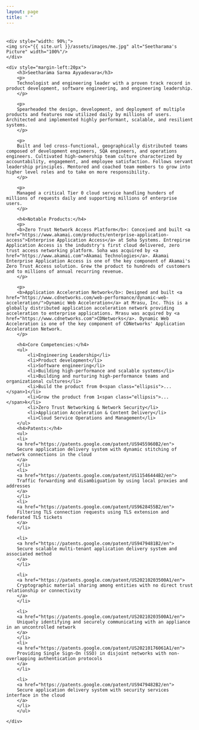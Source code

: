 ```yaml
---
layout: page
title: " "
---
```



<div style="display: flex; align-content: space-between; justify-content: left; margin-top: 20px; ">

    <div style="width: 90%;">
    <img src="{{ site.url }}/assets/images/me.jpg" alt="Seetharama's Picture" width="100%"/>
    </div>

    <div style="margin-left:20px">
        <h3>Seetharama Sarma Ayyadevara</h3>
        <p>
        Technologist and engineering leader with a proven track record in product development, software engineering, and engineering leadership.
        </p>

        <p>
        Spearheaded the design, development, and deployment of multiple products and features now utilized daily by millions of users. Architected and implemented highly performant, scalable, and resilient systems.
        </p>

        <p>
        Built and led cross-functional, geographically distributed teams composed of development engineers, SQA engineers, and operations engineers. Cultivated high-ownership team culture characterized by accountability, engagement, and employee satisfaction. Follows servant leadership principles. Mentored and coached team members to grow into higher level roles and to take on more responsibility.
        </p>

        <p>
        Managed a critical Tier 0 cloud service handling hunders of millions of requests daily and supporting millions of enterprise users.
        </p>

        <h4>Notable Products:</h4>
        <p>
        <b>Zero Trust Network Access Platform</b>: Conceived and built <a href="https://www.akamai.com/products/enterprise-application-access">Enterprise Application Access</a> at Soha Systems. Entrepirse Application Access is the indudstry's first cloud delivered, zero trust access networking platform. Soha was acquired by <a href="https://www.akamai.com">Akamai Technologies</a>. Akamai Enterprise Application Access is one of the key component of Akamai's Zero Trust Access solution. Grew the product to hundreds of customers and to millions of annual recurring revenue.
        </p>

        <p>
        <b>Application Acceleration Network</b>: Designed and built <a href="https://www.cdnetworks.com/web-performance/dynamic-web-acceleration/">Dynamic Web Acceleration</a> at Mrasu, Inc. This is a globally distributed application acceleration network providing acceleration to enterprise applications. Mrasu was acquired by <a href="https://www.cdnetworks.com">CDNetworks</a>. Dynamic Web Acceleration is one of the key component of CDNetworks' Application Acceleration Network.
        </p>

        <h4>Core Competencies:</h4>
        <ul>
            <li>Engineering Leadership</li>
            <li>Product development</li>
            <li>Software engineering</li>
            <li>Building high-performance and scalable systems</li>
            <li>Building and nurturing high-performance teams and organizational cultures</li>
            <li>Build the product from 0<span class="ellipsis">...</span>1</li>
            <li>Grow the product from 1<span class="ellipsis">...</span>k</li>
            <li>Zero Trust Networking & Network Security</li>
            <li>Application Acceleration & Content Delivery</li>
            <li>Cloud Service Operations and Management</li>
        </ul>
        <h4>Patents:</h4>
        <ul>
        <li>
        <a href="https://patents.google.com/patent/US9455960B2/en">
        Secure application delivery system with dynamic stitching of network connections in the cloud
        </a>
        </li>
        <li>
        <a href="https://patents.google.com/patent/US11546444B2/en">
        Traffic forwarding and disambiguation by using local proxies and addresses
        </a>
        </li>
        <li>
        <a href="https://patents.google.com/patent/US9628455B2/en">
        Filtering TLS connection requests using TLS extension and federated TLS tickets
        </a>
        </li>

        <li>
        <a href="https://patents.google.com/patent/US9479481B2/en">
        Secure scalable multi-tenant application delivery system and associated method
        </a>
        </li>

        <li>
        <a href="https://patents.google.com/patent/US20210203500A1/en">
        Cryptographic material sharing among entities with no direct trust relationship or connectivity
        </a>
        </li>

        <li>
        <a href="https://patents.google.com/patent/US20210203500A1/en">
        Uniquely identifying and securely communicating with an appliance in an uncontrolled network
        </a>
        </li>
        <li>
        <a href="https://patents.google.com/patent/US20210176061A1/en">
        Providing Single Sign-On (SSO) in disjoint networks with non-overlapping authentication protocols
        </a>
        </li>

        <li>
        <a href="https://patents.google.com/patent/US9479482B2/en">
        Secure application delivery system with security services interface in the cloud
        </a>
        </li>
        </ul>

    </div>
</div>
